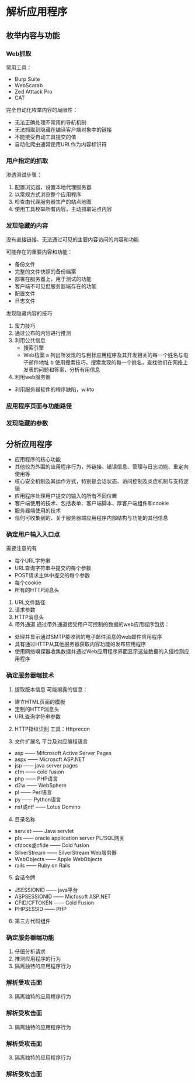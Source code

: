 # 解析应用程序

## 枚举内容与功能

### Web抓取

常用工具： 

- Burp Suite
- WebScarab
- Zed Atttack Pro
- CAT

完全自动化枚举内容的局限性：

- 无法正确处理不常用的导航机制
- 无法抓取到隐藏在编译客户端对象中的链接
- 不能接受自动工具提交的值
- 自动化爬虫通常使用URL作为内容标识符

### 用户指定的抓取

渗透测试步骤：
1. 配置浏览器，设置本地代理服务器
2. 以常规方式浏览整个应用程序
3. 检查由代理服务器生产的站点地图
4. 使用工具枚举所有内容，主动抓取站点内容

### 发现隐藏的内容

没有直接链接、无法通过可见的主要内容访问的内容和功能

可能存在的重要内容和功能：

- 备份文件
- 完整的文件快照的备份档案
- 部署在服务器上，用于测试的功能
- 客户端不可见但服务器端存在的功能
- 配置文件
- 日志文件

发现隐藏内容的技巧

1. 蛮力技巧
2. 通过公布的内容进行推测
3. 利用公共信息
   - 搜索引擎
   - Web档案
   a 列出所发现的与目标应用程序及其开发相关的每一个姓名与电子邮件地址
   b 使用搜索技巧，搜索发现的每一个姓名，查找他们在网络上发表的问题和答案，分析有用信息
4. 利用web服务器

- 利用服务器软件的程序缺陷，wikto

### 应用程序页面与功能路径

### 发现隐藏的参数

## 分析应用程序

- 应用程序的核心功能
- 其他较为外围的应用程序行为，外链接、错误信息、管理与日志功能、重定向使用等
- 核心安全机制及其运作方式，特别是会话状态、访问控制及炎症机制与支持逻辑
- 应用程序处理用户提交的输入的所有不同位置
- 客户端使用的技术、包括表单、客户端脚本、厚客户端组件和cookie
- 服务器端使用的技术
- 任何可收集到的、关于服务器端应用程序内部结构与功能的其他信息

### 确定用户输入入口点

需要注意的有
- 每个URL字符串
- URL查询字符串中提交的每个参数
- POST请求主体中提交的每个参数
- 每个cookie
- 所有的HTTP消息头

1. URL文件路径
2. 请求参数
3. HTTP消息头
4. 带外通道
通过带外通道接受用户可控制的数据的web应用程序包括：
- 处理并显示通过SMTP接收到的电子邮件消息的web邮件应用程序
- 具有通过HTTP从其他服务器获取内容功能的发布应用程序
- 使用网络嗅探器收集数据并通过Web应用程序界面显示这些数据的入侵检测应用程序

### 确定服务器端技术

1. 提取版本信息
可能揭露的信息：
- 建立HTML页面的模板
- 定制的HTTP消息头
- URL查询字符串参数

2. HTTP指纹识别
工具：Httprecon

3. 文件扩展名
平台及对应编程语言
- asp —— Mifcrosoft Active Server Pages
- aspx —— Microsoft ASP.NET
- jsp —— java server pages
- cfm —— cold fusion
- php —— PHP语言
- d2w —— WebSphere
- pl —— Perl语言
- py —— Python语言
- nsf或ntf —— Lotus Domino

4. 目录名称
- servlet —— Java servlet
- pls —— oracle application server PL/SQL网关
- cfdocs或cfide —— Cold fusion
- SilverStream —— SilverStream Web服务器
- WebObjects —— Apple WebObjects
- rails —— Ruby on Rails

5. 会话令牌
- JSESSIONID —— java平台
- ASPSESSIONID —— Micfosoft ASP.NET
- CFID/CFTOKEN —— Cold Fusion
- PHPSESSID —— PHP

6. 第三方代码组件

### 确定服务器端功能

1. 仔细分析请求
2. 推测应用程序的行为
3. 隔离独特的应用程序行为

### 解析受攻击面
3. 隔离独特的应用程序行为

### 解析受攻击面
3. 隔离独特的应用程序行为

### 解析受攻击面
3. 隔离独特的应用程序行为

### 解析受攻击面

